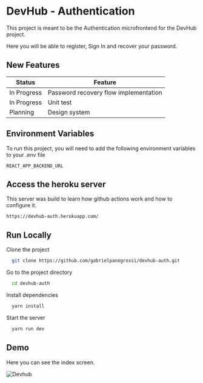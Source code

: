 # DevHub - Authentication

This project is meant to be the Authentication microfrontend for the DevHub project.

Here you will be able to register, Sign In and recover your password.

## New Features

| Status      | Feature                               |
| ----------- | ------------------------------------- |
| In Progress | Password recovery flow implementation |
| In Progress | Unit test                             |
| Planning    | Design system                         |

## Environment Variables

To run this project, you will need to add the following environment variables to your .env file

`REACT_APP_BACKEND_URL`

## Access the heroku server

This server was build to learn how github actions work and how to configure it.

`https://devhub-auth.herokuapp.com/`

## Run Locally

Clone the project

```bash
  git clone https://github.com/gabrielpanegrossi/devhub-auth.git
```

Go to the project directory

```bash
  cd devhub-auth
```

Install dependencies

```bash
  yarn install
```

Start the server

```bash
  yarn run dev
```

## Demo

Here you can see the index screen.

![Devhub](https://user-images.githubusercontent.com/17420066/167321153-798a991c-c1ac-4f25-bef8-e2b9dbbb3685.jpg)
